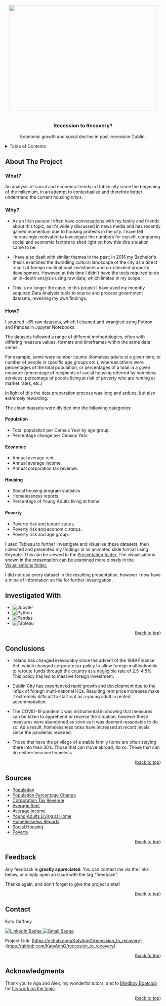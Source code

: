 
<!-- PROJECT LOGO -->

<div id="header" align="center">
  <img src="https://www.thetimes.co.uk/imageserver/image/%2Fmethode%2Fsundaytimes%2Fprod%2Fweb%2Fbin%2F585c7df6-09d8-11e9-b1bd-14088db4a37a.jpg?crop=2667%2C1500%2C0%2C0&resize=1200" width="480" height="339" />
  <h1>
<h3 align="center">Recession to Recovery?</h3>

  <p align="center">
    Economic growth and social decline in post-recession Dublin.
  </p>
</div>



<!-- TABLE OF CONTENTS -->
<details>
  <summary>Table of Contents</summary>
  <ol>
    <li>
      <a href="#about-the-project">About The Project</a>
      <ul>
        <li><a href="#what">What?</a></li>
         <li><a href="#why">Why?</a></li>
        <li><a href="#how">How?</a></li>
      </ul>
    </li>
    <li><a href="#conclusions">Conclusions</a></li>
    <li><a href="#sources">Sources</a></li>
    <li><a href="#feedback">Feedback</a></li>
    <li><a href="#contact">Contact</a></li>
    <li><a href="#acknowledgments">Acknowledgments</a></li>
  </ol>
</details>



<!-- ABOUT THE PROJECT -->
## About The Project

<!-- WHAT -->
### What?
An analysis of social and economic trends in Dublin city since the beginning of the millenium, in an attempt to contextualise and therefore better understand the current housing crisis.

<!-- WHY -->
### Why?
* As an Irish person I often have conversations with my family and friends about this topic, as it's widely discussed in news media and has recently gained momentum due to housing protests in the city. I have felt increasingly motivated to investigate the numbers for myself, comparing social and economic factors to shed light on how this dire situation came to be.
  
* I have also dealt with similar themes in the past; in 2016 my Bachelor's thesis examined the dwindling cultural landscape of the city as a direct result of foreign multinational investment and un-checked property development. However, at this time I didn't have the tools required to do an in-depth analysis using raw data, which limited in my scope.
  
* This is no longer the case. In this project I have used my recently acquired Data Analysis tools to source and process government datasets, revealing my own findings. 

<!-- HOW -->
### How?

I sourced ~65 raw datasets, which I cleaned and wrangled using Python and Pandas in Jupyter Notebooks. 

The datasets followed a range of different methodologies, often with differing measure values, formats and timeframes within the same data series. 

For example, some were number counts (homeless adults at a given time, or number of people in specific age groups etc.), whereas others were percentages of the total population, or percentages of a total in a given measure (percentage of recipients of social housing referred by homeless services, percentage of people living at risk of poverty who are renting at market rates, etc.)

In light of this the data preparation process was long and arduos, but also extremely rewarding. 

The clean datasets were divided into the following categories:
#### Population
- Total population per Census Year by age group. 
- Percentage change per Census Year.
#### Economic
- Annual average rent.
- Annual average income.
- Annual corporation tax revenue.
#### Housing
- Social housing program statistics.
- Homelessness reports.
- Percentage of Young Adults living at home.
#### Poverty
- Poverty risk and tenure status.
- Poverty risk and economic status.
- Poverty risk and age group.

  
I used Tableau to further investigate and visualise these datasets, then collected and presented my findings in an animated slide format using Keynote. 
This can be viewed in the [Presentation folder.](https://github.com/KatyAnnG/recession_to_recovery/tree/main/Presentation)
The visualisations shown in the presentation can be examined more closely in the [Visualisations folder.](https://github.com/KatyAnnG/recession_to_recovery/tree/main/Visualisations)

I did not use every dataset in the resulting presentation, however I now have a mine of information on file for further investigation.

<!-- INVESTIGATED WITH -->
## Investigated With

* ![Jupyter](https://img.shields.io/badge/Jupyter-F37626.svg?&style=for-the-badge&logo=Jupyter&logoColor=white)
* ![Python](https://img.shields.io/badge/Python-FFD43B?style=for-the-badge&logo=python&logoColor=blue)
* ![Pandas](https://img.shields.io/badge/Pandas-2C2D72?style=for-the-badge&logo=pandas&logoColor=white)
* ![Tableau](https://img.shields.io/badge/Tableau-E97627?style=for-the-badge&logo=Tableau&logoColor=white)

<p align="right">(<a href="#readme-top">back to top</a>)</p>


<!-- CONCLUSIONS -->
## Conclusions

* Ireland has changed irrevocably since the advent of the 1999 Finance Act, which changed corporate tax policy to allow foreign multinationals to reroute funds through the country at a negligible rate of 2.5-4.5%. This policy has led to massive foreign investment.

* Dublin City has experienced rapid growth and development due to the influx of foreign multi-national HQs. Resulting rent price increases make it extremely difficult to start out as a young adult in rented accommodation.
  
* The COVID-19 pandemic was instrumental in showing that measures can be taken to apprehend or reverse the situation; however these measures were abandoned as soon as it was deemed reasonable to do so. As a result, homelessness rates have increased at record levels since the pandemic receded.
  
* Those that have the privilege of a stable family home are often staying there into their 30’s. 
Those that can move abroad, do so.
Those that can do neither become homeless.

<p align="right">(<a href="#readme-top">back to top</a>)</p>

<!-- SOURCES -->
## Sources

* [Population](https://data.cso.ie/table/FY001)
* [Population Percentage Change](https://data.cso.ie/table/FY003B)
* [Corporation Tax Revenue](https://data.cso.ie/table/ITXS01)
* [Average Rent](https://data.cso.ie/table/RIA02)
* [Average Income](https://stats.oecd.org/viewhtml.aspx?datasetcode=AV_AN_WAGE&lang=en#)
* [Young Adults Living at Home](https://ec.europa.eu/eurostat/databrowser/view/ILC_LVPS08$DV_1041/default/table?lang=en&category=yth.yth_demo)
* [Homelessness Reports](https://data.gov.ie/organization/department-of-housing-planning-community-and-local-government?tags=homelessness&_tags_limit=0)
* [Social Housing](https://data.cso.ie/product/hhwl)
* [Poverty](https://data.cso.ie/table/SIA32)

<p align="right">(<a href="#readme-top">back to top</a>)</p>

<!-- Feedback -->
## Feedback

Any feedback is **greatly appreciated**. You can contact me via the links below, or simply open an issue with the tag "feedback".

Thanks again, and don't forget to give the project a star!

<p align="right">(<a href="#readme-top">back to top</a>)</p>


<!-- CONTACT -->
## Contact

Katy Gaffney 
<div id="badges">
  <a href="https://www.linkedin.com/in/katyanngaffney/">
    <img src="https://img.shields.io/badge/LinkedIn-blue?style=for-the-badge&logo=linkedin&logoColor=white" alt="LinkedIn Badge"/>
  </a>
  <a href="mailto:katyanngaffney@gmail.com">
    <img src="https://img.shields.io/badge/Gmail-D14836?style=for-the-badge&logo=gmail&logoColor=white" alt="Gmail Badge"/>
  </a>
</div>

Project Link: [https://github.com/KatyAnnG/recession_to_recovery](https://github.com/KatyAnnG/recession_to_recovery)

<p align="right">(<a href="#readme-top">back to top</a>)</p>



<!-- ACKNOWLEDGMENTS -->
## Acknowledgments

Thank you to Aga and Alex, my wonderful tutors, and to [Blindboy Boatclub](https://www.theblindboypodcast.ie/) for [his work on the topic](https://play.acast.com/s/blindboy/howtosolvethehousingcrisis). 

<p align="right">(<a href="#readme-top">back to top</a>)</p>
